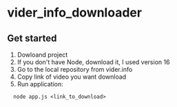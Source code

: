 # vider_info_downloader

## Get started 
1. Dowloand project 
2. If you don't have Node, download it, I used version 16
3. Go to the local repository from vider.info
4. Copy link of video you want download
5. Run application:
```
  node app.js <link_to_download>
```
